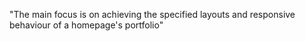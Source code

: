 "The main focus is on achieving the specified layouts and responsive behaviour of a homepage's portfolio" 
